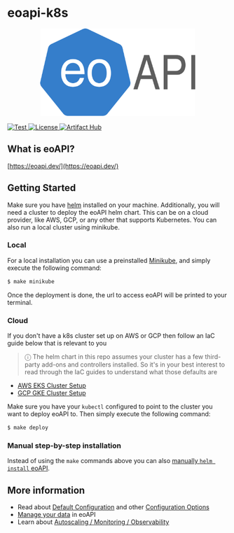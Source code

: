 # eoapi-k8s

<p align="center">
    <img height=200 src="https://raw.githubusercontent.com/developmentseed/eoapi-k8s/refs/heads/main/docs/eoapi-k8s.svg" alt="eoapi-k8s">
</p>
<p>
  <a href="https://github.com/developmentseed/eoapi-k8s/actions?query=workflow%3ACI" target="_blank">
      <img src="https://github.com/developmentseed/eoapi-k8s/actions/workflows/helm-tests.yml/badge.svg?branch=main" alt="Test">
  </a>
  <a href="https://github.com/developmentseed/eoapi-k8s/blob/main/LICENSE" target="_blank">
      <img src="https://img.shields.io/github/license/developmentseed/titiler.svg" alt="License">
  </a>
  <a href="https://artifacthub.io/packages/helm/developmentseed/eoapi" target="_blank">
      <img src="https://img.shields.io/badge/Artifact%20Hub-eoapi-417598" alt="Artifact Hub">
  </a>
</p>

## What is eoAPI?

[https://eoapi.dev/](https://eoapi.dev/)

## Getting Started

Make sure you have [helm](https://helm.sh/docs/intro/install/) installed on your machine.
Additionally, you will need a cluster to deploy the eoAPI helm chart. This can be on a cloud provider, like AWS, GCP, or any other that supports Kubernetes. You can also run a local cluster using minikube.

### Local

For a local installation you can use a preinstalled [Minikube](https://minikube.sigs.k8s.io/), and simply execute the following command:

```bash
$ make minikube
```

Once the deployment is done, the url to access eoAPI will be printed to your terminal.

### Cloud

If you don't have a k8s cluster set up on AWS or GCP then follow an IaC guide below that is relevant to you

> &#9432; The helm chart in this repo assumes your cluster has a few third-party add-ons and controllers installed. So
> it's in your best interest to read through the IaC guides to understand what those defaults are

* [AWS EKS Cluster Setup](./docs/aws-eks.md)
* [GCP GKE Cluster Setup](./docs/gcp-gke.md)

Make sure you have your `kubectl` configured to point to the cluster you want to deploy eoAPI to. Then simply execute the following command:

```bash
$ make deploy
```

### Manual step-by-step installation

Instead of using the `make` commands above you can also [manually `helm install` eoAPI](./docs/helm-install.md).


## More information

* Read about [Default Configuration](./docs/configuration.md#default-configuration) and
other [Configuration Options](./docs/configuration.md#additional-options)
* [Manage your data](./docs/manage-data.md) in eoAPI
* Learn about [Autoscaling / Monitoring / Observability](./docs/autoscaling.md)
